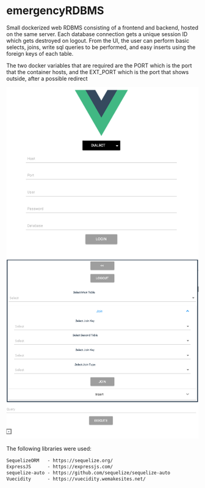 # emergencyRDBMS
 
Small dockerized web RDBMS consisting of a frontend and backend, hosted on the same server.
Each database connection gets a unique session ID which gets destroyed on logout. 
From the UI, the user can perform basic selects, joins, write sql queries to be performed,
and easy inserts using the foreign keys of each table.

The two docker variables that are required are the PORT which is the port that the container
hosts, and the EXT_PORT which is the port that shows outside, after a possible redirect

![Login](/login.PNG)
![Join](/join.PNG)
![TableView](/tableview.PNG)

The following libraries were used:

    SequelizeORM   - https://sequelize.org/
    ExpressJS      - https://expressjs.com/
    sequelize-auto - https://github.com/sequelize/sequelize-auto
    Vuecidity      - https://vuecidity.wemakesites.net/

